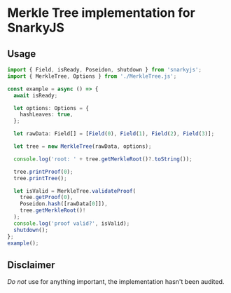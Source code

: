 # Merkle Tree implementation for SnarkyJS

## Usage

```ts
import { Field, isReady, Poseidon, shutdown } from 'snarkyjs';
import { MerkleTree, Options } from './MerkleTree.js';

const example = async () => {
  await isReady;

  let options: Options = {
    hashLeaves: true,
  };

  let rawData: Field[] = [Field(0), Field(1), Field(2), Field(3)];

  let tree = new MerkleTree(rawData, options);

  console.log('root: ' + tree.getMerkleRoot()?.toString());

  tree.printProof(0);
  tree.printTree();

  let isValid = MerkleTree.validateProof(
    tree.getProof(0),
    Poseidon.hash([rawData[0]]),
    tree.getMerkleRoot()!
  );
  console.log('proof valid?', isValid);
  shutdown();
};
example();
```

## Disclaimer

_Do not_ use for anything important, the implementation hasn't been audited.
